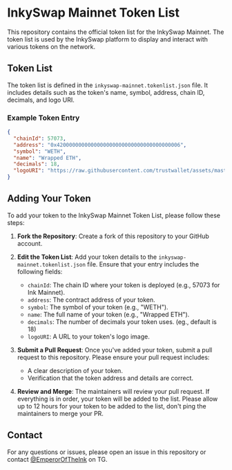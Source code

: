 # InkySwap Mainnet Token List

This repository contains the official token list for the InkySwap Mainnet. The token list is used by the InkySwap platform to display and interact with various tokens on the network.

## Token List

The token list is defined in the `inkyswap-mainnet.tokenlist.json` file. It includes details such as the token's name, symbol, address, chain ID, decimals, and logo URI.

### Example Token Entry

```json
{
  "chainId": 57073,
  "address": "0x4200000000000000000000000000000000000006",
  "symbol": "WETH",
  "name": "Wrapped ETH",
  "decimals": 18,
  "logoURI": "https://raw.githubusercontent.com/trustwallet/assets/master/blockchains/ethereum/assets/0xC02aaA39b223FE8D0A0e5C4F27eAD9083C756Cc2/logo.png"
}
```

## Adding Your Token

To add your token to the InkySwap Mainnet Token List, please follow these steps:

1. **Fork the Repository**: Create a fork of this repository to your GitHub account.

2. **Edit the Token List**: Add your token details to the `inkyswap-mainnet.tokenlist.json` file. Ensure that your entry includes the following fields:
   - `chainId`: The chain ID where your token is deployed (e.g., 57073 for Ink Mainnet).
   - `address`: The contract address of your token.
   - `symbol`: The symbol of your token (e.g., "WETH").
   - `name`: The full name of your token (e.g., "Wrapped ETH").
   - `decimals`: The number of decimals your token uses. (eg., default is 18)
   - `logoURI`: A URL to your token's logo image.

3. **Submit a Pull Request**: Once you've added your token, submit a pull request to this repository. Please ensure your pull request includes:
   - A clear description of your token.
   - Verification that the token address and details are correct.

4. **Review and Merge**: The maintainers will review your pull request. If everything is in order, your token will be added to the list. Please allow up to 12 hours for your token to be added to the list, don't ping the maintainers to merge your PR.

## Contact

For any questions or issues, please open an issue in this repository or contact [@EmperorOfTheInk](https://t.me/emperoroftheink) on TG.
